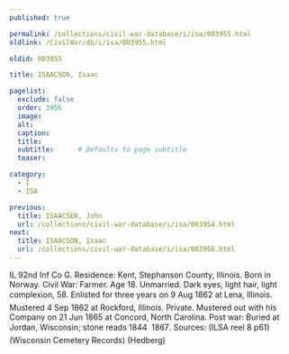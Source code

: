 ```yaml
---
published: true

permalink: /collections/civil-war-database/i/isa/003955.html
oldlink: /CivilWar/db/i/isa/003955.html

oldid: 003955

title: ISAACSON, Isaac

pagelist:
  exclude: false
  order: 3955
  image: 
  alt:
  caption:
  title:
  subtitle:      # Defaults to page subtitle
  teaser:

category: 
  - I 
  - ISA

previous:
  title: ISAACSEN, John
  url: /collections/civil-war-database/i/isa/003954.html  
next:
  title: ISAACSON, Isaac
  url: /collections/civil-war-database/i/isa/003956.html   
---
```

IL 92nd Inf Co G. Residence: Kent, Stephanson County, Illinois. Born in Norway. Civil War: Farmer. Age 18. Unmarried. Dark eyes, light hair, light complexion, 5&#146;8&#148;. Enlisted for three years on 9 Aug 1862 at Lena, Illinois. Mustered 4 Sep 1862 at Rockford, Illinois. Private. Mustered out with his Company on 21 Jun 1865 at Concord, North Carolina. Post war: Buried at Jordan, Wisconsin; stone reads &#147;1844 &#150; 1867&#148;. Sources: (ILSA reel 8 p61) (Wisconsin Cemetery Records) (Hedberg)